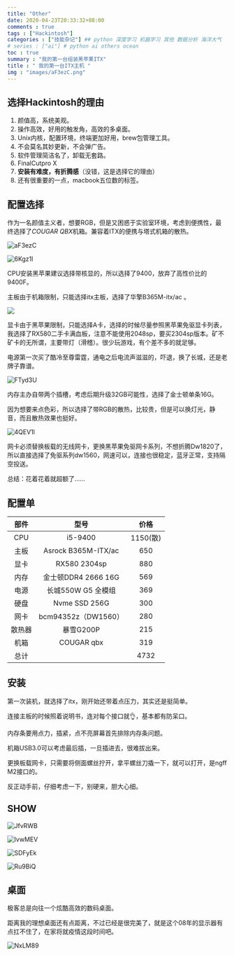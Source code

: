 ```yaml
---
title: "Other"
date: 2020-04-23T20:33:32+08:00
comments : true
tags : ["Hackintosh"]
categories : ["技能杂记"] ## python 深度学习 机器学习 其他 数据分析 海洋大气
# series : ["ai"] # python ai others ocean
toc : true
summary : "我的第一台组装黑苹果ITX"
title : " 我的第一台ITX主机 "
img : "images/aF3ezC.png"
---
```



## 选择Hackintosh的理由

1. 颜值高，系统美观。
2. 操作高效，好用的触发角，高效的多桌面。
3. Unix内核，配置环境，终端更加好用，brew包管理工具。
4. 不会莫名其妙更新，不会弹广告。
5. 软件管理简洁名了，卸载无套路。
6. FinalCutpro X
7. **安装有难度，有折腾感**（没错，这是选择它的理由）
8. 还有很重要的一点，macbook五位数的标签。

## 配置选择

作为一名颜值主义者，想要RGB，但是又困惑于实验室环境，考虑到便携性，最终选择了*COUGAR QBX*机箱。兼容着ITX的便携与塔式机箱的散热。

![aF3ezC](https://cdn.jsdelivr.net/gh/Flionay/pic_bed@master/Upic/202004/aF3ezC.png)

![6Kgz1l](https://cdn.jsdelivr.net/gh/Flionay/pic_bed@master/Upic/202004/6Kgz1l.png)



CPU安装黑苹果建议选择带核显的，所以选择了9400，放弃了高性价比的9400F。

主板由于机箱限制，只能选择itx主板，选择了华擎B365M-itx/ac 。

![](https://cdn.jsdelivr.net/gh/Flionay/pic_bed@master/Upic/202004/DDk51A.png)

显卡由于黑苹果限制，只能选择A卡，选择的时候尽量参照黑苹果免驱显卡列表，我选择了RX580二手卡满血板，注意不能使用2048sp，要买2304sp版本。矿不矿卡的无所谓，主要带灯（滑稽）。很少玩游戏，有个差不多的就足够。

电源第一次买了酷冷至尊雷霆，通电之后电流声滋滋的，吓退，换了长城，还是老牌子靠谱。

![FTyd3U](https://cdn.jsdelivr.net/gh/Flionay/pic_bed@master/Upic/202004/FTyd3U.png)

内存主办自带两个插槽，考虑后期升级32GB可能性，选择了金士顿单条16G。

因为想要来点色彩，所以选择了带RGB的散热，比较贵，但是可以换灯光，静音，而且散热效果也挺好。

![4QEV1l](https://cdn.jsdelivr.net/gh/Flionay/pic_bed@master/Upic/202004/4QEV1l.png)

网卡必须替换板载的无线网卡，更换黑苹果免驱网卡系列，不想折腾Dw1820了，所以直接选择了免驱系列dw1560，网速可以，连接也很稳定，蓝牙正常，支持隔空投送。

总结：花着花着就超额了……

## 配置单

|部件  |型号    |价格   |
|:--: |:----: |:----: |
|CPU   |i5-9400     |1150(散) |
| 主板  |Asrock B365M-ITX/ac |650 |
|显卡|RX580 2304sp|880|
| 内存  |金士顿DDR4 2666 16G |569 |
|电源|长城550W G5 全模组|369|
| 硬盘  |Nvme SSD 256G       |300 |
|网卡 |bcm94352z（DW1560） |280|
|散热器 |暴雪G200P           |215 |
| 机箱  |COUGAR qbx          |319 |
|总计 | |4732 |

## 安装

第一次装机，就选择了itx，刚开始还带着点压力，其实还是挺简单。

连接主板的时候照着说明书，连对每个接口就👌，基本都有防呆口。

内存条要用点力，插紧，点不亮屏幕首先排除内存条问题。

机箱USB3.0可以考虑最后插，一旦插进去，很难拔出来。

更换板载网卡，只需要将侧面螺丝拧开，拿平螺丝刀撬一下，就可以打开，是ngff M2接口的。

反正动手前，仔细考虑一下，别硬来，胆大心细。

## SHOW

![JfvRWB](https://cdn.jsdelivr.net/gh/Flionay/pic_bed@master/Upic/202004/JfvRWB.jpg)

![IvwMEV](https://cdn.jsdelivr.net/gh/Flionay/pic_bed@master/Upic/202004/IvwMEV.jpg)



![SDFyEk](https://cdn.jsdelivr.net/gh/Flionay/pic_bed@master/Upic/202004/SDFyEk.jpg)

![Ru9BiQ](https://cdn.jsdelivr.net/gh/Flionay/pic_bed@master/Upic/202004/Ru9BiQ.jpg)



## 桌面

极客总是向往一个炫酷高效的数码桌面。

距离我的理想桌面还有点距离，不过已经是很完美了，就是这个08年的显示器有点扛不住了，在家将就疫情这段时间吧。

![NxLM89](https://cdn.jsdelivr.net/gh/Flionay/pic_bed@master/Upic/202004/NxLM89.jpg)




